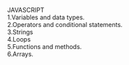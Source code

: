 JAVASCRIPT<br>
1.Variables and data types.<br>
2.Operators and conditional statements.<br>
3.Strings<br>
4.Loops<br>
5.Functions and methods.<br>
6.Arrays.<br>
